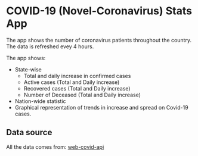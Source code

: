 # COVID-19 (Novel-Coronavirus) Stats App
The app shows the number of coronavirus patients throughout the country. The data is refreshed evey 4 hours.

The app shows:
* State-wise
  * Total and daily increase in confirmed cases 
  * Active cases (Total and Daily increase)
  * Recovered cases (Total and Daily increase)
  * Number of Deceased (Total and Daily increase)
* Nation-wide statistic
* Graphical representation of trends in increase and spread on Covid-19 cases.


## Data source

All the data comes from: [web-covid-api](https://covidstat.info/graphql)
